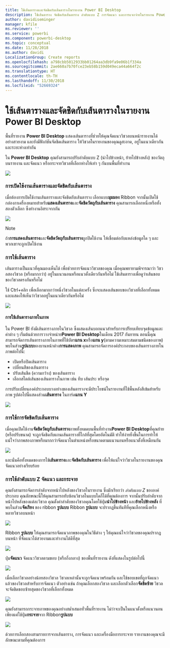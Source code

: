 ```yaml
---
title: ใช้เส้นตารางและจัดชิดกับเส้นตารางในรายงาน Power BI Desktop
description: ใช้เส้นตาราง จัดชิดกับเส้นตาราง ลำดับแบบ Z การจัดแนว และการแจกจ่ายในรายงาน Power BI Desktop
author: davidiseminger
manager: kfile
ms.reviewer: ''
ms.service: powerbi
ms.component: powerbi-desktop
ms.topic: conceptual
ms.date: 11/28/2018
ms.author: davidi
LocalizationGroup: Create reports
ms.openlocfilehash: a798cbb5012933bb01264aa3db9fa9e06b1f334a
ms.sourcegitcommit: 2ae660a7b70fce23eb58b159d049eca44a664f2c
ms.translationtype: HT
ms.contentlocale: th-TH
ms.lasthandoff: 11/30/2018
ms.locfileid: "52669324"
---
```

# <a name="use-gridlines-and-snap-to-grid-in-power-bi-desktop-reports"></a>ใช้เส้นตารางและจัดชิดกับเส้นตารางในรายงาน Power BI Desktop
พื้นที่รายงาน **Power BI Desktop** แสดงเส้นตารางที่ช่วยให้คุณจัดแนววิชวลบนหน้ารายงานได้อย่างสวยงาม และยังมีฟังก์ชันจัดชิดเส้นตาราง ให้วิชวลในรายงานของคุณดูสะอาด, อยู่ในแนวเดียวกัน และระยะห่างเท่ากัน

ใน **Power BI Desktop** คุณยังสามารถปรับลำดับแบบ Z (นำไปข้างหน้า, ย้ายไปข้างหลัง) ของวัตถุบนรายงาน และจัดแนว หรือกระจายวิชวลที่เลือกห่างให้เท่า ๆ กันบนพื้นที่ทำงาน

![](media/desktop-gridlines-snap-to-grid/snap-to-grid_0.png)

### <a name="enabling-gridlines-and-snap-to-grid"></a>การเปิดใช้งานเส้นตารางและจัดชิดกับเส้นตาราง
เมื่อต้องการเปิดใช้งานเส้นตารางและจัดชิดกับเส้นตาราง เลือกแบบ**มุมมอง** Ribbon จากนั้นเปิดใช้กล่องกาเครื่องหมายสำหรับ**แสดงเส้นตาราง**และ**จัดชิดวัตถุกับเส้นตาราง** คุณสามารถเลือกหนึ่งหรือทั้งสองตัวเลือก ซึ่งทำงานอิสระจากกัน

![](media/desktop-gridlines-snap-to-grid/snap-to-grid_1.png)

> [!NOTE]
> ถ้า**การแสดงเส้นตาราง**และ**จัดชิดวัตถุกับเส้นตาราง**ถูกปิดใช้งาน ให้เชื่อมต่อกับแหล่งข้อมูลใด ๆ และพวกเขาจะถูกเปิดใช้งาน
> 
> 

### <a name="using-gridlines"></a>การใช้เส้นตาราง
เส้นตารางเป็นแนวที่คุณมองเห็นได้ เพื่อช่วยการจัดแนววิชวลของคุณ เมื่อคุณพยายามพิจารณาว่า วิชวลสองวิชวล (หรือมากกว่า) อยู่ในแนวนอนหรือแนวตั้งเดียวกันหรือไม่ ใช้เส้นตารางเพื่อดูว่าเส้นขอบของวิชวลตรงกันหรือไม่

ใช้ Ctrl+คลิก เพื่อเลือกมากกว่าหนึ่งวิชวลในแต่ละครั้ง ซึ่งจะแสดงเส้นขอบของวิชวลที่เลือกทั้งหมด และแสดงให้เห็นว่าวิชวลอยู่ในแนวเดียวกันหรือไม่

![](media/desktop-gridlines-snap-to-grid/snap-to-grid_2.png)

#### <a name="using-gridlines-inside-visuals"></a>การใช้เส้นตารางภายในภาพ
ใน Power BI ยังมีเส้นตารางภายในวิชวล ซึ่งแสดงเส้นบอกแนวสำหรับการเปรียบเทียบจุดข้อมูลและค่าต่าง ๆ เริ่มต้นด้วยการวางจำหน่าย**Power BI Desktop**ในเดือน 2017 กันยายน ตอนนี้คุณสามารถจัดการเส้นตารางภายในภาพที่ใช้บัตร**แกน x**หรือ**แกน y**(ตามความเหมาะสมตามชนิดของภาพ) พบในส่วน**รูปแบบ**ของบานหน้าต่าง**การแสดงภาพ** คุณสามารถจัดการองค์ประกอบของเส้นตารางภายในภาพต่อไปนี้:

* เปิดหรือปิดเส้นตาราง
* เปลี่ยนสีของเส้นตาราง
* ปรับเส้นขีด (ความกว้าง) ของเส้นตาราง
* เลือกสไตล์เส้นของเส้นตารางในภาพ เช่น ทึบ เส้นประ หรือจุด

การปรับเปลี่ยนองค์ประกอบบางอย่างของเส้นตารางจะมีประโยชน์ในรายงานที่ใช้พื้นหลังสีเข้มสำหรับภาพ รูปต่อไปนี้แสดงส่วน**เส้นตาราง** ในการ์ด**แกน Y**

![](media/desktop-gridlines-snap-to-grid/snap-to-grid_9.png)

### <a name="using-snap-to-grid"></a>การใช้การจัดชิดกับเส้นตาราง
เมื่อคุณเปิดใช้งาน**จัดชิดวัตถุกับเส้นตาราง**ภาพทั้งหมดบนพื้นที่ทำงาน**Power BI Desktop**ที่คุณย้าย (หรือปรับขนาด) จะถูกจัดชิดกับแกนเส้นตารางที่ใกล้ที่สุดโดยอัตโนมัติ ทำให้ง่ายยิ่งขึ้นในการทำให้แน่ใจว่าภาพสองภาพหรือมากกว่าจัดแนวในตำแหน่งหรือขนาดตามแนวนอนหรือแนวตั้งที่เหมือนกัน

![](media/desktop-gridlines-snap-to-grid/snap-to-grid_3.png)

และนั่นคือทั้งหมดของการใช้**เส้นตาราง**และ**จัดชิดกับเส้นตาราง** เพื่อให้แน่ใจว่าวิชวลในรายงานของคุณจัดแนวอย่างเรียบร้อย

### <a name="using-z-order-align-and-distribute"></a>การใช้ลำดับแบบ Z จัดแนว และกระจาย
คุณยังสามารถจัดการลำดับจากหน้าไปหลังของวิชวลในรายงาน ซึ่งมักเรียกว่า *ลำดับแบบ Z* ขององค์ประกอบ คุณลักษณะนี้ให้คุณสามารถทับซ้อนวิชวลในแบบใดก็ได้ที่คุณต้องการ จากนั้นปรับลำดับจากหน้าไปหลังของแต่ละวิชวล คุณตั้งค่าลำดับของวิชวลคุณโดยใช้ปุ่ม**นำไปข้างหน้า** และ**ย้ายไปข้างหลัง** ที่พบในส่วน**จัดเรียง** ของ ribbon **รูปแบบ** Ribbon **รูปแบบ** จะปรากฏขึ้นทันทีที่คุณเลือกหนึ่งหรือหลายวิชวลบนหน้า

![](media/desktop-gridlines-snap-to-grid/snap-to-grid_4.png)

Ribbon **รูปแบบ** ให้คุณสามารถจัดแนวภาพของคุณในวิธีต่าง ๆ ให้คุณแน่ใจว่าวิชวลของคุณปรากฏบนหน้า ที่จัดแนวได้สวยงามและทำงานได้ดีที่สุด

![](media/desktop-gridlines-snap-to-grid/snap-to-grid_5.png)

ปุ่ม**จัดแนว** จัดแนววิชวลตามขอบ (หรือกึ่งกลาง) ของพื้นที่รายงาน ดังที่แสดงในรูปต่อไปนี้

![](media/desktop-gridlines-snap-to-grid/snap-to-grid_6.png)

เมื่อเลือกวิชวลอย่างน้อยสองวิชวล วิชวลเหล่านั้นจะถูกจัดแนวพร้อมกัน และใช้ขอบเขตที่ถูกจัดแนวแล้วของวิชวลสำหรับการจัดแนว ตัวอย่างเช่น ถ้าคุณเลือกสองวิชวล และเลือกตัวเลือก**จัดชิดซ้าย** วิชวลจะจัดชิดขอบซ้ายสุดของวิชวลที่เลือกทั้งหมด

![](media/desktop-gridlines-snap-to-grid/snap-to-grid_7.png)

คุณยังสามารถกระจายภาพของคุณอย่างสม่ำเสมอทั่วพื้นที่รายงาน ไม่ว่าจะเป็นในแนวตั้งหรือแนวนอน เพียงแค่ใช้ปุ่ม**กระจาย**จาก Ribbon**รูปแบบ**

![](media/desktop-gridlines-snap-to-grid/snap-to-grid_8.png)

ด้วยการเลือกสองสามรายการจากเส้นตาราง, การจัดแนว และเครื่องมือการกระจาย รายงานของคุณจะมีลักษณะตามที่คุณต้องการ

